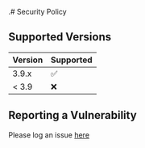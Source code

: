 .# Security Policy

## Supported Versions

| Version | Supported          |
| ------- | ------------------ |
| 3.9.x   | :white_check_mark: |
| < 3.9   | :x:                |

## Reporting a Vulnerability

Please log an issue [here](https://github.com/StefanTerdell/zod-to-json-schema/issues)